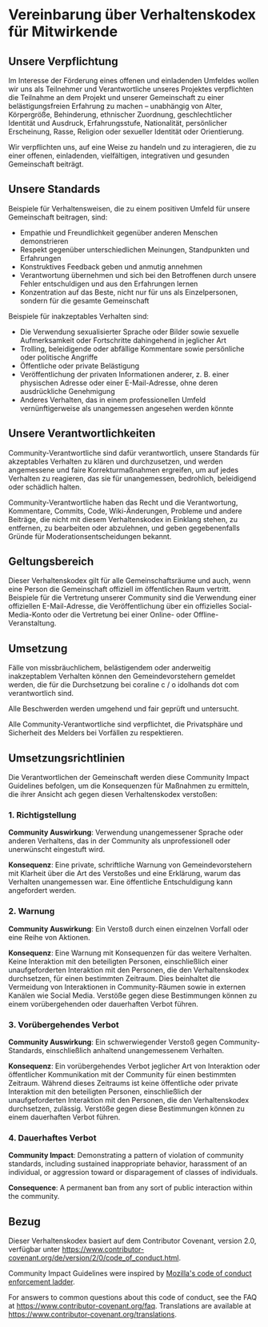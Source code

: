
# Vereinbarung über Verhaltenskodex für Mitwirkende

## Unsere Verpflichtung

Im Interesse der Förderung eines offenen und einladenden Umfeldes wollen wir
uns als Teilnehmer und Verantwortliche unseres Projektes verpflichten die
Teilnahme an dem Projekt und unserer Gemeinschaft zu einer belästigungsfreien
Erfahrung zu machen – unabhängig von Alter, Körpergröße, Behinderung, ethnischer
Zuordnung, geschlechtlicher Identität und Ausdruck, Erfahrungsstufe, Nationalität,
persönlicher Erscheinung, Rasse, Religion oder sexueller Identität oder Orientierung.

Wir verpflichten uns, auf eine Weise zu handeln und zu interagieren, die zu einer
offenen, einladenden, vielfältigen, integrativen und gesunden Gemeinschaft beiträgt.

## Unsere Standards

Beispiele für Verhaltensweisen, die zu einem positiven Umfeld für unsere
Gemeinschaft beitragen, sind:

* Empathie und Freundlichkeit gegenüber anderen Menschen demonstrieren
* Respekt gegenüber unterschiedlichen Meinungen, Standpunkten und Erfahrungen
* Konstruktives Feedback geben und anmutig annehmen
* Verantwortung übernehmen und sich bei den Betroffenen durch unsere Fehler
  entschuldigen und aus den Erfahrungen lernen
* Konzentration auf das Beste, nicht nur für uns als Einzelpersonen, sondern
  für die gesamte Gemeinschaft

Beispiele für inakzeptables Verhalten sind:

* Die Verwendung sexualisierter Sprache oder Bilder sowie sexuelle Aufmerksamkeit
  oder Fortschritte dahingehend in jeglicher Art
* Trolling, beleidigende oder abfällige Kommentare sowie persönliche oder 
  politische Angriffe
* Öffentliche oder private Belästigung
* Veröffentlichung der privaten Informationen anderer, z. B. einer physischen
  Adresse oder einer E-Mail-Adresse, ohne deren ausdrückliche Genehmigung
* Anderes Verhalten, das in einem professionellen Umfeld vernünftigerweise als
  unangemessen angesehen werden könnte

## Unsere Verantwortlichkeiten

Community-Verantwortliche sind dafür verantwortlich, unsere Standards für akzeptables
Verhalten zu klären und durchzusetzen, und werden angemessene und faire
Korrekturmaßnahmen ergreifen, um auf jedes Verhalten zu reagieren, das sie für
unangemessen, bedrohlich, beleidigend oder schädlich halten.

Community-Verantwortliche haben das Recht und die Verantwortung, Kommentare,
Commits, Code, Wiki-Änderungen, Probleme und andere Beiträge, die nicht mit
diesem Verhaltenskodex in Einklang stehen, zu entfernen, zu bearbeiten oder
abzulehnen, und geben gegebenenfalls Gründe für Moderationsentscheidungen bekannt.

## Geltungsbereich

Dieser Verhaltenskodex gilt für alle Gemeinschaftsräume und auch, wenn eine
Person die Gemeinschaft offiziell im öffentlichen Raum vertritt. Beispiele
für die Vertretung unserer Community sind die Verwendung einer offiziellen
E-Mail-Adresse, die Veröffentlichung über ein offizielles Social-Media-Konto
oder die Vertretung bei einer Online- oder Offline-Veranstaltung.

## Umsetzung

Fälle von missbräuchlichem, belästigendem oder anderweitig inakzeptablem
Verhalten können den Gemeindevorstehern gemeldet werden, die für die
Durchsetzung bei coraline c / o idolhands dot com verantwortlich sind.

Alle Beschwerden werden umgehend und fair geprüft und untersucht.

Alle Community-Verantwortliche sind verpflichtet, die Privatsphäre und
Sicherheit des Melders bei Vorfällen zu respektieren.

## Umsetzungsrichtlinien

Die Verantwortlichen der Gemeinschaft werden diese Community Impact Guidelines
befolgen, um die Konsequenzen für Maßnahmen zu ermitteln, die ihrer Ansicht 
ach gegen diesen Verhaltenskodex verstoßen:

### 1. Richtigstellung

**Community Auswirkung**: Verwendung unangemessener Sprache oder anderen Verhaltens,
das in der Community als unprofessionell oder unerwünscht eingestuft wird.

**Konsequenz**: Eine private, schriftliche Warnung von Gemeindevorstehern
mit Klarheit über die Art des Verstoßes und eine Erklärung,
warum das Verhalten unangemessen war. Eine öffentliche Entschuldigung
kann angefordert werden.

### 2. Warnung

**Community Auswirkung**: Ein Verstoß durch einen einzelnen Vorfall oder
eine Reihe von Aktionen.

**Konsequenz**: Eine Warnung mit Konsequenzen für das weitere Verhalten.
Keine Interaktion mit den beteiligten Personen, einschließlich einer
unaufgeforderten Interaktion mit den Personen, die den Verhaltenskodex
durchsetzen, für einen bestimmten Zeitraum. Dies beinhaltet die Vermeidung
von Interaktionen in Community-Räumen sowie in externen Kanälen wie Social Media.
Verstöße gegen diese Bestimmungen können zu einem vorübergehenden oder
dauerhaften Verbot führen.

### 3. Vorübergehendes Verbot

**Community Auswirkung**: Ein schwerwiegender Verstoß gegen Community-Standards,
einschließlich anhaltend unangemessenem Verhalten.

**Konsequenz**: Ein vorübergehendes Verbot jeglicher Art von Interaktion
oder öffentlicher Kommunikation mit der Community für einen bestimmten
Zeitraum. Während dieses Zeitraums ist keine öffentliche oder private
Interaktion mit den beteiligten Personen, einschließlich der unaufgeforderten
Interaktion mit den Personen, die den Verhaltenskodex durchsetzen, zulässig.
Verstöße gegen diese Bestimmungen können zu einem dauerhaften Verbot führen.

### 4. Dauerhaftes Verbot

**Community Impact**: Demonstrating a pattern of violation of community
standards, including sustained inappropriate behavior,  harassment of an
individual, or aggression toward or disparagement of classes of individuals.

**Consequence**: A permanent ban from any sort of public interaction within
the community.

## Bezug

Dieser Verhaltenskodex basiert auf dem Contributor Covenant,
version 2.0, verfügbar unter
https://www.contributor-covenant.org/de/version/2/0/code_of_conduct.html.

Community Impact Guidelines were inspired by [Mozilla's code of conduct
enforcement ladder](https://github.com/mozilla/diversity).

[homepage]: https://www.contributor-covenant.org

For answers to common questions about this code of conduct, see the FAQ at
https://www.contributor-covenant.org/faq. Translations are available at
https://www.contributor-covenant.org/translations.
